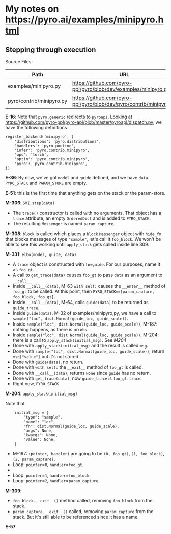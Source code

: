 # My notes on https://pyro.ai/examples/minipyro.html

## Stepping through execution

Source Files: 

| Path | URL | Abbreviation |
|-|-|-|
| examples/minipyro.py | https://github.com/pyro-ppl/pyro/blob/dev/examples/minipyro.py | E |
| pyro/contrib/minipyro.py | https://github.com/pyro-ppl/pyro/blob/dev/pyro/contrib/minipyro.py | M |

**E-16**: Note that `pyro.generic` redirects to `pyroapi`.
Looking at
https://github.com/pyro-ppl/pyro-api/blob/master/pyroapi/dispatch.py, we have the following definitions

```
register_backend('minipyro', {
    'distributions': 'pyro.distributions',
    'handlers': 'pyro.poutine',
    'infer': 'pyro.contrib.minipyro',
    'ops': 'torch',
    'optim': 'pyro.contrib.minipyro',
    'pyro': 'pyro.contrib.minipyro',
})
```

**E-36**: By now, we've got `model` and `guide` defined, and we have `data`. `PYRO_STACK` and `PARAM_STORE` are empty.

**E-51**: this is the first time that anything gets on the stack or the param-store.

**M-306**: `SVI.step(data)`

 * The `trace()` constructor is called with no arguments.  That object has a `trace` attribute, an empty `OrderedDict` and is added to `PYRO_STACK`.  
 * The resulting `Messenger` is named `param_capture`.

**M-308**: `block` is called which places a `block` `Messenger` object with `hide_fn` that blocks messages of type `"sample"`, let's call it `foo_block`.  We won't be able to see this working until `apply_stack` gets called inside line 309.


**M-331**: `elbo(model, guide, data)`

 * A `trace` object is constructed with `fn=guide`.  For our purposes, name it as `foo_gt`.
 * A call to `get_trace(data)` causes `foo_gt` to pass `data` as an argument to `__call__`.
 * Inside `__call__(data)`, M-63 `with self:` causes the `__enter__` method of `foo_gt` to be called.  At this point, then `PYRO_STACK==[param_capture, foo_block, foo_gt]`.
 * Inside `__call__(data)`, M-64, calls `guide(data)` to be returned as `guide_trace`.
 * Inside `guide(data)`, M-32 of examples/minipyro,py, we have a call to `sample("loc", dist.Normal(guide_loc, guide_scale))`.
 * Inside `sample("loc", dist.Normal(guide_loc, guide_scale))`, M-187: nothing happens, as there is no `obs`.
 * Inside `sample("loc", dist.Normal(guide_loc, guide_scale))`, M-204: there is a call to `apply_stack(initial_msg)`.  See *M204*
 * Done with `apply_stack(initial_msg)` and the result is called `msg`.
 * Done with `sample("loc", dist.Normal(guide_loc, guide_scale))`, return `msg["value"]` but it's not stored.
 * Done with `guide(data)`, no return.
 * Done with `with self:` the `__exit__` method of `foo_gt` is called.
 * Done with `__call__(data)`, returns `None` since `guide` has no return.
 * Done with `get_trace(data)`, now `guide_trace` is `foo_gt.trace`.
 * Right now, `PYRO_STACK`

**M-204**: `apply_stack(initial_msg)`

Note that
```
    initial_msg = {
        "type": "sample",
        "name": "loc",
        "fn": dist.Normal(guide_loc, guide_scale),
        "args": None,
        "kwargs": None,
        "value": None,
    }
```

 * M-167: `(pointer, handler)` are going to be `(0, foo_gt)`, `(1, foo_block)`, `(2, param_capture)`.
 * Loop: `pointer`=`0`, `handler`=`foo_gt`.
 * 
 * Loop: `pointer`=`1`, `handler`=`foo_block`.
 * Loop: `pointer`=`2`, `handler`=`param_capture`.

**M-309**: 

 * `foo_block.__exit__()` method called, removing `foo_block` from the stack.
 * `param_capture.__exit__()` called, removing `param_capture` from the stack.  But it's still able to be referenced since it has a name.

**E-57**
